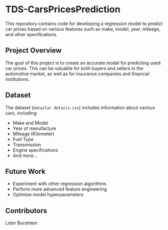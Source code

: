 # TDS-CarsPricesPrediction

This repository contains code for developing a regression model to predict car prices based on various features such as make, model, year, mileage, and other specifications.

## Project Overview

The goal of this project is to create an accurate model for predicting used car prices. This can be valuable for both buyers and sellers in the automotive market, as well as for insurance companies and financial institutions.

## Dataset

The dataset (`data/Car details.csv`) includes information about various cars, including:
- Make and Model
- Year of manufacture
- Mileage (Kilometer)
- Fuel Type
- Transmission
- Engine specifications
- And more...


## Future Work

- Experiment with other regression algorithms
- Perform more advanced feature engineering
- Optimize model hyperparameters

## Contributors

Lidor Burshtein
